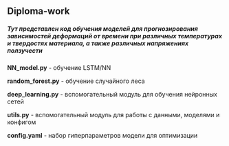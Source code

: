## Diploma-work
##### Тут представлен код обучения моделей для прогнозирования зависимостей деформаций от времени при различных температурах и твердостях материала, а также различных напряжениях ползучести


**NN_model.py** - обучение LSTM/NN

**random_forest.py** - обучение случайного леса

**deep_learning.py** - вспомогательный модуль для обучения нейронных сетей

**utils.py** - вспомогательный модуль для работы с данными, моделями и конфигом

**config.yaml** - набор гиперпараметров модели для оптимизации
